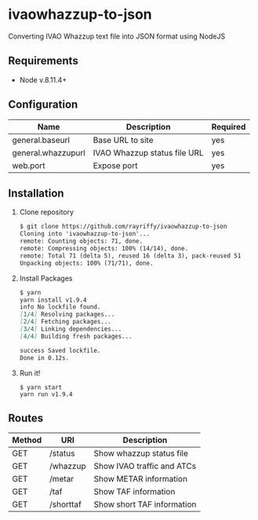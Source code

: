 ivaowhazzup-to-json
===================

Converting IVAO Whazzup text file into JSON format using NodeJS

Requirements
------------

- Node v.8.11.4+

Configuration
-------------

| Name               | Description                  | Required |
|--------------------|------------------------------|----------|
| general.baseurl    | Base URL to site             | yes      |
| general.whazzupurl | IVAO Whazzup status file URL | yes      |
| web.port           | Expose port                  | yes      |

Installation
------------

01. Clone repository

    ```markdown
    $ git clone https://github.com/rayriffy/ivaowhazzup-to-json
    Cloning into 'ivaowhazzup-to-json'...
    remote: Counting objects: 71, done.
    remote: Compressing objects: 100% (14/14), done.
    remote: Total 71 (delta 5), reused 16 (delta 3), pack-reused 51
    Unpacking objects: 100% (71/71), done.
    ```

02. Install Packages

    ```markdown
    $ yarn
    yarn install v1.9.4
    info No lockfile found.
    [1/4] Resolving packages...
    [2/4] Fetching packages...
    [3/4] Linking dependencies...
    [4/4] Building fresh packages...

    success Saved lockfile.
    Done in 0.12s.
    ```

03. Run it!

    ```mardown
    $ yarn start
    yarn run v1.9.4
    ```

Routes
------

| Method | URI           | Description                |
|--------|---------------|----------------------------|
| GET    | /status       | Show whazzup status file   |
| GET    | /whazzup      | Show IVAO traffic and ATCs |
| GET    | /metar        | Show METAR information     |
| GET    | /taf          | Show TAF information       |
| GET    | /shorttaf     | Show short TAF information |